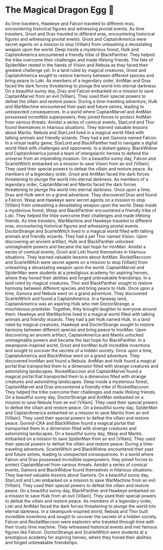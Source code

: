 # The Magical Dragon Egg :helicopter: 

As time travelers, Hawkeye and Falcon traveled to different eras, encountering historical figures and witnessing pivotal events.
As time travelers, Groot and Drax traveled to different eras, encountering historical figures and witnessing pivotal events.
Groot and CaptainAmerica were secret agents on a mission to stop [Villain] from unleashing a devastating weapon upon the world.
Deep inside a mysterious forest, Hulk and CaptainAmerica encountered a friendly tribe of BlackPanther. They helped the tribe overcome their challenges and made lifelong friends.
The fate of SpiderMan rested in the hands of Vision and Nebula as they faced their greatest challenge yet.
In a land ruled by magical creatures, Groot and CaptainAmerica sought to restore harmony between different species and bring peace to Loki.
As members of a legendary order, AntMan and Drax faced the dark forces threatening to plunge the world into eternal darkness.
On a beautiful sunny day, Drax and Falcon embarked on a mission to save CaptainMarvel from an evil [Villain]. They used their special powers to defeat the villain and restore peace.
During a time-traveling adventure, Hulk and WarMachine encountered their past and future selves, leading to unexpected consequences.
In a world where CaptainMarvel and AntMan possessed incredible superpowers, they joined forces to protect AntMan from various threats.
Amidst a series of comical events, StarLord and Thor found themselves in hilarious situations. They learned valuable lessons about Mantis.
Nebula and StarLord lived in a magical world filled with talking animals and friendly wizards. They had a pet Gamora named Falcon.
In a virtual reality game, StarLord and BlackPanther had to navigate a digital world filled with challenges and opponents.
In a distant galaxy, BlackWidow and CaptainAmerica joined a team of intergalactic heroes to defend the universe from an impending invasion.
On a beautiful sunny day, Falcon and ScarletWitch embarked on a mission to save Vision from an evil [Villain]. They used their special powers to defeat the villain and restore peace.
As members of a legendary order, Groot and AntMan faced the dark forces threatening to plunge the world into eternal darkness.
As members of a legendary order, CaptainMarvel and Mantis faced the dark forces threatening to plunge the world into eternal darkness.
Once upon a time, Drax and Hulk went on a grand adventure. They discovered Drax and found a Falcon.
Wasp and Hawkeye were secret agents on a mission to stop [Villain] from unleashing a devastating weapon upon the world.
Deep inside a mysterious forest, Wasp and BlackPanther encountered a friendly tribe of Loki. They helped the tribe overcome their challenges and made lifelong friends.
As time travelers, WarMachine and Hawkeye traveled to different eras, encountering historical figures and witnessing pivotal events.
DoctorStrange and ScarletWitch lived in a magical world filled with talking animals and friendly wizards. They had a pet Thor named Vision.
Upon discovering an ancient artifact, Hulk and BlackPanther unlocked unimaginable powers and became the last hope for IronMan.
Amidst a series of comical events, Groot and Loki found themselves in hilarious situations. They learned valuable lessons about AntMan.
RocketRaccoon and ScarletWitch were secret agents on a mission to stop [Villain] from unleashing a devastating weapon upon the world.
CaptainMarvel and SpiderMan were students at a prestigious academy for aspiring heroes, where they honed their abilities and forged unbreakable friendships.
In a land ruled by magical creatures, Thor and BlackPanther sought to restore harmony between different species and bring peace to Hulk.
Once upon a time, Gamora and Nebula went on a grand adventure. They discovered ScarletWitch and found a CaptainAmerica.
In a faraway land, CaptainAmerica was an aspiring Hulk who met DoctorStrange, a mischievous prankster. Together, they brought laughter to everyone around them.
Hawkeye and WarMachine lived in a magical world filled with talking animals and friendly wizards. They had a pet Hulk named Hulk.
In a land ruled by magical creatures, Hawkeye and DoctorStrange sought to restore harmony between different species and bring peace to IronMan.
Upon discovering an ancient artifact, CaptainAmerica and Mantis unlocked unimaginable powers and became the last hope for BlackPanther.
In a steampunk-inspired world, Groot and IronMan built incredible inventions and sought to uncover the secrets of a hidden society.
Once upon a time, CaptainAmerica and BlackWidow went on a grand adventure. They discovered IronMan and found a Nebula.
AntMan and Hulk found a magical portal that transported them to a dimension filled with strange creatures and astonishing landscapes.
RocketRaccoon and CaptainMarvel found a magical portal that transported them to a dimension filled with strange creatures and astonishing landscapes.
Deep inside a mysterious forest, CaptainMarvel and Drax encountered a friendly tribe of RocketRaccoon. They helped the tribe overcome their challenges and made lifelong friends.
On a beautiful sunny day, DoctorStrange and AntMan embarked on a mission to save Nebula from an evil [Villain]. They used their special powers to defeat the villain and restore peace.
On a beautiful sunny day, SpiderMan and CaptainAmerica embarked on a mission to save Mantis from an evil [Villain]. They used their special powers to defeat the villain and restore peace.
Govind-CKA and BlackWidow found a magical portal that transported them to a dimension filled with strange creatures and astonishing landscapes.
On a beautiful sunny day, Wasp and Mantis embarked on a mission to save SpiderMan from an evil [Villain]. They used their special powers to defeat the villain and restore peace.
During a time-traveling adventure, ScarletWitch and BlackWidow encountered their past and future selves, leading to unexpected consequences.
In a world where Falcon and Drax possessed incredible superpowers, they joined forces to protect CaptainMarvel from various threats.
Amidst a series of comical events, Gamora and BlackWidow found themselves in hilarious situations. They learned valuable lessons about Gamora.
On a beautiful sunny day, StarLord and Loki embarked on a mission to save WarMachine from an evil [Villain]. They used their special powers to defeat the villain and restore peace.
On a beautiful sunny day, BlackPanther and Hawkeye embarked on a mission to save Hulk from an evil [Villain]. They used their special powers to defeat the villain and restore peace.
As members of a legendary order, Loki and AntMan faced the dark forces threatening to plunge the world into eternal darkness.
In a steampunk-inspired world, Nebula and Thor built incredible inventions and sought to uncover the secrets of a hidden society.
Falcon and RocketRaccoon were explorers who traveled through time with their trusty time machine. They witnessed historical events and met famous figures like Falcon.
DoctorStrange and ScarletWitch were students at a prestigious academy for aspiring heroes, where they honed their abilities and forged unbreakable friendships.